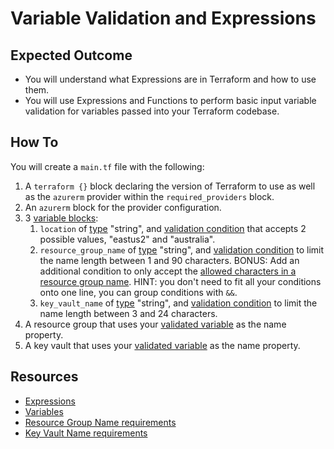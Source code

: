 # Variable Validation and Expressions

## Expected Outcome
* You will understand what Expressions are in Terraform and how to use them.
* You will use Expressions and Functions to perform basic input variable validation for variables passed into your Terraform codebase.

## How To
You will create a `main.tf` file with the following:
1. A `terraform {}` block declaring the version of Terraform to use as well as the `azurerm` provider within the `required_providers` block.
1. An `azurerm` block for the provider configuration.
1. 3 [variable blocks](https://www.terraform.io/language/values/variables):
    1. `location` of [type](https://www.terraform.io/language/expressions/types) "string", and [validation condition](https://www.terraform.io/language/values/variables#custom-validation-rules) that accepts 2 possible values, "eastus2" and "australia".
    1. `resource_group_name` of [type](https://www.terraform.io/language/expressions/types) "string", and [validation condition](https://www.terraform.io/language/values/variables#custom-validation-rules) to limit the name length between 1 and 90 characters.
    BONUS: Add an additional condition to only accept the [allowed characters in a resource group name](https://docs.microsoft.com/en-us/azure/azure-resource-manager/management/resource-name-rules#microsoftresources). HINT: you don't need to fit all your conditions onto one line, you can group conditions with `&&`.
    1. `key_vault_name` of [type](https://www.terraform.io/language/expressions/types) "string", and [validation condition](https://www.terraform.io/language/values/variables#custom-validation-rules) to limit the name length between 3 and 24 characters.
1. A resource group that uses your [validated variable](https://www.terraform.io/language/expressions/references#input-variables) as the name property.
1. A key vault that uses your [validated variable](https://www.terraform.io/language/expressions/references#input-variables) as the name property.

## Resources
- [Expressions](https://www.terraform.io/language/expressions)
- [Variables](https://www.terraform.io/language/values/variables)
- [Resource Group Name requirements](https://docs.microsoft.com/en-us/azure/azure-resource-manager/management/resource-name-rules#microsoftresources)
- [Key Vault Name requirements](https://docs.microsoft.com/en-us/azure/azure-resource-manager/management/resource-name-rules#microsoftkeyvault)
